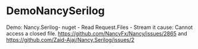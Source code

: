 # DemoNancySerilog
Demo: Nancy.Serilog- nuget - Read Request.Files - Stream it cause: Cannot access a closed file. https://github.com/NancyFx/Nancy/issues/2865 and https://github.com/Zaid-Ajaj/Nancy.Serilog/issues/2
